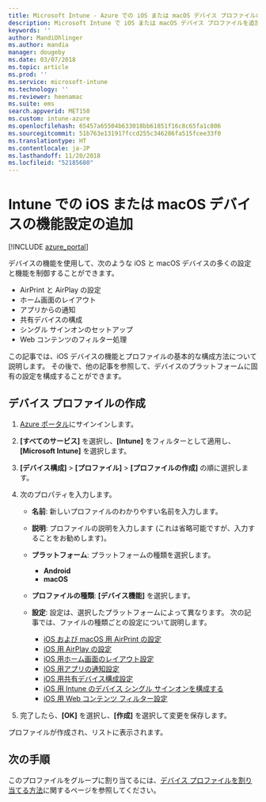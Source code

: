 ```yaml
---
title: Microsoft Intune - Azure での iOS または macOS デバイス プロファイルの作成 | Microsoft Docs
description: Microsoft Intune で iOS または macOS デバイス プロファイルを追加または作成し、AirPrint、AirPlay、ホーム画面のレイアウト、アプリの通知、共有デバイス、シングル サインイン、Web コンテンツ フィルター設定を構成します。
keywords: ''
author: MandiOhlinger
ms.author: mandia
manager: dougeby
ms.date: 03/07/2018
ms.topic: article
ms.prod: ''
ms.service: microsoft-intune
ms.technology: ''
ms.reviewer: heenamac
ms.suite: ems
search.appverid: MET150
ms.custom: intune-azure
ms.openlocfilehash: 65457a65504b633018bb61851f16c8c65fa1c806
ms.sourcegitcommit: 51b763e131917fccd255c346286fa515fcee33f0
ms.translationtype: HT
ms.contentlocale: ja-JP
ms.lasthandoff: 11/20/2018
ms.locfileid: "52185680"
---
```

# <a name="add-ios-or-macos-device-feature-settings-in-intune"></a>Intune での iOS または macOS デバイスの機能設定の追加

[!INCLUDE [azure_portal](./includes/azure_portal.md)]

デバイスの機能を使用して、次のような iOS と macOS デバイスの多くの設定と機能を制御することができます。

- AirPrint と AirPlay の設定
- ホーム画面のレイアウト
- アプリからの通知
- 共有デバイスの構成
- シングル サインオンのセットアップ
- Web コンテンツのフィルター処理

この記事では、iOS デバイスの機能とプロファイルの基本的な構成方法について説明します。 その後で、他の記事を参照して、デバイスのプラットフォームに固有の設定を構成することができます。

## <a name="create-a-device-profile"></a>デバイス プロファイルの作成

1. [Azure ポータル](https://portal.azure.com)にサインインします。
2. **[すべてのサービス]** を選択し、**[Intune]** をフィルターとして適用し、**[Microsoft Intune]** を選択します。
3. **[デバイス構成]** > **[プロファイル]** > **[プロファイルの作成]** の順に選択します。
4. 次のプロパティを入力します。

   - **名前**: 新しいプロファイルのわかりやすい名前を入力します。
   - **説明**: プロファイルの説明を入力します  (これは省略可能ですが、入力することをお勧めします)。
   - **プラットフォーム**: プラットフォームの種類を選択します。
     - **Android**
     - **macOS**
   - **プロファイルの種類**: **[デバイス機能]** を選択します。
   - **設定**: 設定は、選択したプラットフォームによって異なります。 次の記事では、ファイルの種類ごとの設定について説明します。

     - [iOS および macOS 用 AirPrint の設定](air-print-settings-ios-macos.md)
     - [iOS 用 AirPlay の設定](airplay-settings-ios.md)
     - [iOS 用ホーム画面のレイアウト設定](home-screen-settings-ios.md)
     - [iOS 用アプリの通知設定](app-notification-settings-ios.md)
     - [iOS 用共有デバイス構成設定](shared-device-settings-ios.md)
     - [iOS 用 Intune のデバイス シングル サインオンを構成する](sso-ios.md)
     - [iOS 用 Web コンテンツ フィルター設定](web-content-filter-settings-ios.md)

5. 完了したら、**[OK]** を選択し、**[作成]** を選択して変更を保存します。

プロファイルが作成され、リストに表示されます。

## <a name="next-step"></a>次の手順

このプロファイルをグループに割り当てるには、[デバイス プロファイルを割り当てる方法](device-profile-assign.md)に関するページを参照してください。